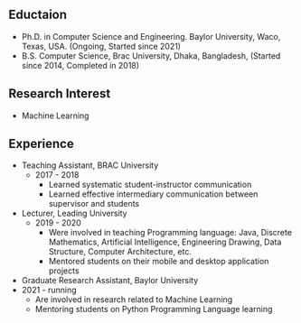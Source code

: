 ## Eductaion

- Ph.D. in Computer Science and Engineering. Baylor University, Waco, Texas, USA. (Ongoing, Started since 2021)
- B.S. Computer Science, Brac University, Dhaka, Bangladesh, (Started since 2014, Completed in 2018)

## Research Interest
- Machine Learning

## Experience
- Teaching Assistant, BRAC University
  - 2017 - 2018
    - Learned systematic student-instructor communication
    - Learned effective intermediary communication between supervisor and students
- Lecturer, Leading University
  - 2019 - 2020
    - Were involved in teaching Programming language: Java, Discrete Mathematics, Artificial Intelligence, Engineering Drawing, Data Structure, Computer Architecture, etc.
    - Mentored students on their mobile and desktop application projects
- Graduate Research Assistant, Baylor University
- 2021 - running
    - Are involved in research related to Machine Learning
    - Mentoring students on Python Programming Language learning
